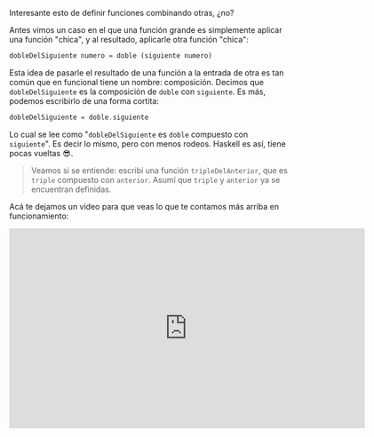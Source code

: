 Interesante esto de definir funciones combinando otras, ¿no?

Antes vimos un caso en el que una función grande es simplemente aplicar una función "chica", y al resultado, aplicarle otra función "chica":

```haskell
dobleDelSiguiente numero = doble (siguiente numero)
```

Esta idea de pasarle el resultado de una función a la entrada de otra es tan común que en funcional tiene un nombre: composición. Decimos que `dobleDelSiguiente` es la composición de `doble` con `siguiente`. Es más, podemos escribirlo de una forma cortita:

```haskell
dobleDelSiguiente = doble.siguiente
```

Lo cual se lee como "`dobleDelSiguiente` es `doble` compuesto con `siguiente`". Es decir lo mismo, pero con menos rodeos. Haskell es así, tiene pocas vueltas :sunglasses:.

> Veamos si se entiende: escribí una función `tripleDelAnterior`, que es `triple` compuesto con `anterior`. Asumí que `triple` y `anterior` ya se encuentran definidas.

Acá te dejamos un video para que veas lo que te contamos más arriba en funcionamiento: 

<iframe width="640" height="360" src="https://www.youtube.com/embed/H6_zdXfUGSs" frameborder="0" allow="autoplay; encrypted-media" allowfullscreen></iframe>
